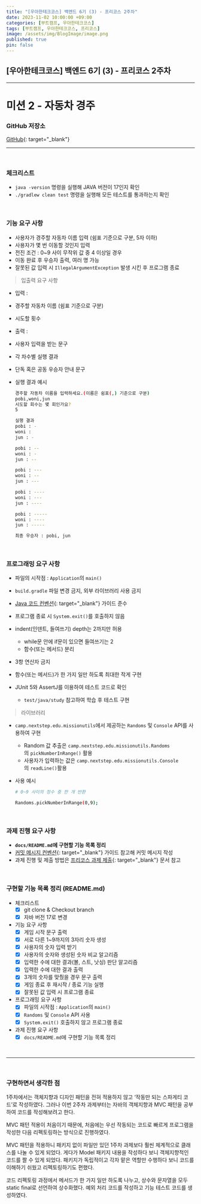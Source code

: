 ```yaml
---
title: "[우아한테크코스] 백엔드 6기 (3) - 프리코스 2주차"
date: 2023-11-02 10:00:00 +09:00
categories: [부트캠프, 우아한테크코스]
tags: [부트캠프, 우아한테크코스, 프리코스]
image: /assets/img/BlogImage/image.png
published: true
pin: false
---
```


## [우아한테크코스] 백엔드 6기 (3) - 프리코스 2주차
---

# 미션 2 - 자동차 경주

### GitHub 저장소
[GitHub](https://github.com/giikbukjin/woowacourse-java-racingcar-6){: target="_blank"} 

---

<br>

### 체크리스트

- `java -version` 명령을 실행해 JAVA 버전이 17인지 확인
- `./gradlew clean test` 명령을 실행해 모든 테스트를 통과하는지 확인

<br>

### 기능 요구 사항

- 사용자가 경주할 자동차 이름 입력 (쉼표 기준으로 구분, 5자 이하)
- 사용자가 몇 번 이동할 것인지 입력
- 전진 조건 : 0~9 사이 무작위 값 중 4 이상일 경우
- 이동 완료 후 우승자 출력, 여러 명 가능
- 잘못된 값 입력 시 `IllegalArgumentException` 발생 시킨 후 프로그램 종료

> 입출력 요구 사항

- 입력 : 
- 경주할 자동차 이름 (쉼표 기준으로 구분)
- 시도할 횟수
- 출력 : 
- 사용자 입력을 받는 문구
- 각 차수별 실행 결과
- 단독 혹은 공동 우승자 안내 문구

- 실행 결과 예시
    
    ```bash
    경주할 자동차 이름을 입력하세요.(이름은 쉼표(,) 기준으로 구분)
    pobi,woni,jun
    시도할 회수는 몇 회인가요?
    5
    
    실행 결과
    pobi : -
    woni : 
    jun : -
    
    pobi : --
    woni : -
    jun : --
    
    pobi : ---
    woni : --
    jun : ---
    
    pobi : ----
    woni : ---
    jun : ----
    
    pobi : -----
    woni : ----
    jun : -----
    
    최종 우승자 : pobi, jun
    ```
    
 <br>

### 프로그래밍 요구 사항

- 파일의 시작점 : `Application`의 `main()`
- `build.gradle` 파일 변경 금지, 외부 라이브러리 사용 금지
- [Java 코드 컨벤션](https://github.com/woowacourse/woowacourse-docs/tree/master/styleguide/java){: target="_blank"} 가이드 준수
- 프로그램 종료 시 `System.exit()`를 호출하지 않음

- indent(인덴트, 들여쓰기) depth는 2까지만 허용
    - while문 안에 if문이 있으면 들여쓰기는 2
    - 함수(또는 메서드) 분리
- 3항 연산자 금지
- 함수(또는 메서드)가 한 가지 일만 하도록 최대한 작게 구현
- JUnit 5와 AssertJ를 이용하여 테스트 코드로 확인
    - `test/java/study` 참고하여 학습 후 테스트 구현

> 라이브러리

- `camp.nextstep.edu.missionutils`에서 제공하는 `Randoms` 및 `Console` API를 사용하여 구현
    - Random 값 추출은 `camp.nextstep.edu.missionutils.Randoms`의 `pickNumberInRange()` 활용
    - 사용자가 입력하는 값은 `camp.nextstep.edu.missionutils.Console`의 `readLine()`활용
- 사용 예시
    
    ```bash
    # 0~9 사이의 정수 중 한 개 반환
    
    Randoms.pickNumberInRange(0,9);
    ```
    
<br>

### 과제 진행 요구 사항

- **`docs/README.md`에 구현할 기능 목록 정리**
- [커밋 메시지 컨벤션](https://gist.github.com/stephenparish/9941e89d80e2bc58a153){: target="_blank"} 가이드 참고해 커밋 메시지 작성
- 과제 진행 및 제출 방법은 [프리코스 과제 제출](https://github.com/woowacourse/woowacourse-docs/tree/master/precourse){: target="_blank"} 문서 참고

<br>

### 구현할 기능 목록 정리 (README.md)
- 체크리스트
    - [x]  git clone & Checkout branch
    - [x]  자바 버전 17로 변경
- 기능 요구 사항
    - [x]  게임 시작 문구 출력
    - [x]  서로 다른 1~9까지의 3자리 숫자 생성
    - [x]  사용자의 숫자 입력 받기
    - [x]  사용자의 숫자와 생성된 숫자 비교 알고리즘
    - [x]  입력한 수에 대한 결과(볼, 스트, 낫싱) 판단 알고리즘
    - [x]  입력한 수에 대한 결과 출력
    - [x]  3개의 숫자를 맞췄을 경우 문구 출력
    - [x]  게임 종료 후 재시작 / 종료 기능 실행
    - [x]  잘못된 값 입력 시 프로그램 종료
- 프로그래밍 요구 사항
    - [x]  파일의 시작점 : `Application`의 `main()`
    - [x]  `Randoms` 및 `Console` API 사용
    - [x]  `System.exit()` 호출하지 않고 프로그램 종료
- 과제 진행 요구 사항
    - [x]  `docs/README.md`에 구현할 기능 목록 정리

<br>

---

<br>

### 구현하면서 생각한 점
1주차에서는 객체지향과 디자인 패턴을 전혀 적용하지 않고 ‘작동만 되는 스파게티 코드’로 작성하였다. 그러나 이번 2주차 과제부터는 자바의 객체지향과 MVC 패턴을 공부하여 코드를 작성해보려고 한다.

MVC 패턴 적용이 처음이기 때문에, 처음에는 우선 작동되는 코드로 빠르게 프로그램을 작성한 다음 리펙토링하는 방식으로 진행하였다. 

MVC 패턴을 적용하니 패키지 없이 파일만 있던 1주차 과제보다 훨씬 체계적으로 클래스를 나눌 수 있게 되었다. 게다가 Model 패키지 내용을 작성하다 보니 객체지향적인 코드를 짤 수 있게 되었다. 패키지가 독립적이고 각자 맡은 역할만 수행하다 보니 코드를 이해하기 쉬웠고 리펙토링하기도 편했다. 

코드 리펙토링 과정에서 메서드가 한 가지 일만 하도록 나누고, 상수와 문자열을 모두 static final로 선언하여 상수화했다. 예외 처리 코드를 작성하고 기능 테스트 코드를 생성하였다.